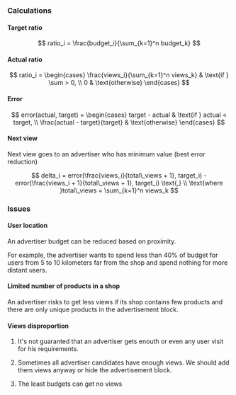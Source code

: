 ### Calculations
#### Target ratio

$$
ratio_i = \frac{budget_i}{\sum_{k=1}^n budget_k}
$$

#### Actual ratio

$$
ratio_i = \begin{cases}
\frac{views_i}{\sum_{k=1}^n views_k} & \text{if } \sum > 0, \\
0 & \text{otherwise}
\end{cases}
$$

#### Error

$$
error(actual, target) = \begin{cases}
target - actual & \text{if } actual < target, \\
\frac{actual - target}{target} & \text{otherwise}
\end{cases}
$$

#### Next view

Next view goes to an advertiser who has minimum value (best error reduction)

$$
delta_i = error(\frac{views_i}{total\_views + 1}, target_i) - error(\frac{views_i + 1}{total\_views + 1}, target_i) \text{,} \\ \text{where }total\_views = \sum_{k=1}^n views_k
$$

### Issues

#### User location

An advertiser budget can be reduced based on proximity.

For example, the advertiser wants to spend less than 40% of budget for users from 5 to 10 kilometers far from the shop and spend nothing for more distant users.

#### Limited number of products in a shop

An advertiser risks to get less views if its shop contains few products and there are only unique products in the advertisement block.

#### Views disproportion

1. It's not guaranted that an advertiser gets enouth or even any user visit for his requirements.

2. Sometimes all advertiser candidates have enough views. We should add them views anyway or hide the advertisement block.

3. The least budgets can get no views
